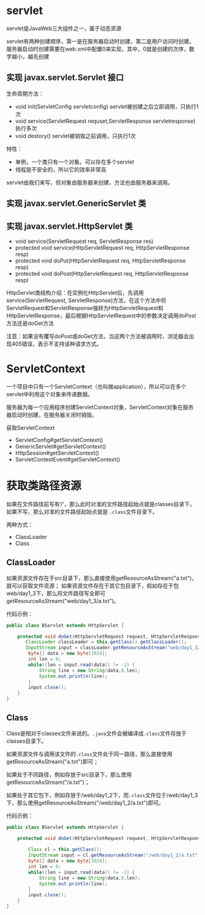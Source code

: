 # servlet

servlet是JavaWeb三大组件之一，属于动态资源

servlet有两种创建顺序，第一是在服务器启动时创建，第二是用户访问时创建。服务器启动时创建需要在web.xml中配置<load-on-startup>0</load-on-startup>来实现，其中，0就是创建的次序，数字越小，越先创建
## 实现 javax.servlet.Servlet  接口



生命周期方法：
- void init(ServletConfig servletconfig) servlet被创建之后立即调用，只执行1次 
- void service(ServletRequest requset,ServletResponse servletresponse) 执行多次
- void destory() servlet被销毁之前调用，只执行1次

特性：
+ 单例，一个类只有一个对象。可以存在多个servlet
+ 线程是不安全的，所以它的效率非常高

servlet由我们来写，但对象由服务器来创建，方法也由服务器来调用。

## 实现 javax.servlet.GenericServlet  类

## 实现 javax.servlet.HttpServlet  类

* void service(ServletRequest req, ServletResponse res) 
* protected void service(HttpServletRequest req, HttpServletResponse resp)  
* protected void doPut(HttpServletRequest req, HttpServletResponse resp)  
* protected void doPost(HttpServletRequest req, HttpServletResponse resp)  

HttpServlet类结构介绍：在实例化HttpServlet后，先调用service(ServletRequest, ServletResponse)方法，在这个方法中将ServletRequest和ServletResponse强转为HttpServletRequest和HttpServletResponse，最后根据HttpServletRequest中的参数决定调用doPost方法还是doGet方法

注意：如果没有覆写doPost或doGet方法，当这两个方法被调用时，浏览器会出现405错误，表示不支持该种请求方式。

# ServletContext

一个项目中只有一个ServletContext（也叫做application），所以可以在多个servlet中利用这个对象来传递数据。

服务器为每一个应用程序创建ServletContext对象，ServletContext对象在服务器启动时创建，在服务器关闭时销毁。

获取ServletContext
- ServletConfig#getServletContext()
- GenericServlet#getServletContext()
- HttpSession#getServletContext()
- ServletContextEvent#getServletContext()


# 获取类路径资源

如果在文件路径前写有‘/’，那么此时对准的文件路径起始点就是classes目录下，如果不写，那么对准的文件路径起始点就是 `.class`文件目录下。

两种方式：
- ClassLoader
- Class

## ClassLoader
如果资源文件存在于src目录下，那么直接使用getResourceAsStream("a.txt")，就可以获取文件资源；
如果资源文件存在于其它包目录下，假如存在于包web/day1_3下，那么将文件路径写全即可getResourceAsStream("web/day1_3/a.txt")。

代码示例：

```Java
public class BServlet extends HttpServlet {

    protected void doGet(HttpServletRequest request, HttpServletResponse response) throws ServletException, IOException {
       ClassLoader classLoader = this.getClass().getClassLoader();
       InputStream input = classLoader.getResourceAsStream("web/day1_3/a.txt");
        byte[] data = new byte[1024];
        int len = 0;
        while((len = input.read(data)) != -1) {
            String line = new String(data,0,len);
            System.out.println(line);
        }
        input.close();
    }
}
```

## Class
Class是相对于classes文件来说的。`.java`文件会被编译成`.class`文件存放于classes目录下。

如果资源文件与调用该文件的`.class`文件处于同一路径，那么直接使用getResourceAsStream("a.txt")即可；

如果处于不同路径，例如存放于src目录下，那么使用getResourceAsStream("/a.txt")；

如果处于其它包下，例如存放于/web/day1_2下，而`.class`文件位于/web/day1_3下，那么使用getResourceAsStream("/web/day1_2/a.txt")即可。

代码示例：

```Java
public class BServlet extends HttpServlet {

    protected void doGet(HttpServletRequest request, HttpServletResponse response) throws ServletException, IOException {
        
        Class cl = this.getClass();
        InputStream input = cl.getResourceAsStream("/web/day1_2/a.txt");
        byte[] data = new byte[1024];
        int len = 0;
        while((len = input.read(data)) != -1) {
            String line = new String(data,0,len);
            System.out.println(line);
        }
        input.close();
    }
}
```